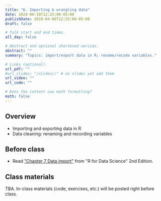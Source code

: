 ```yaml
---
title: "6. Importing & wrangling data"
date: 2024-06-18T12:25:00-05:00
publishDate: 2019-04-08T12:25:00-05:00
draft: false

# Talk start and end times.
all_day: false

# Abstract and optional shortened version.
abstract: ""
summary: "Topics: import/export data in R; rename/recode variables."

# Links (optional).
url_pdf: ""
#url_slides: "/slides//" # no slides yet add them
url_video: ""
url_code: ""

# Does the content use math formatting?
math: false
---
```




## Overview

* Importing and exporting data in R
* Data cleaning: renaming and recording variables


## Before class

* Read ["Chapter 7 Data import"](https://r4ds.hadley.nz/data-import.html) from "R for Data Science" 2nd Edition. 


## Class materials

TBA. In-class materials (code, exercises, etc.) will be posted right before class.

<!--
* Run the code below in your console to download today’s materials: `usethis::use_course("css-materials/")`
-->
